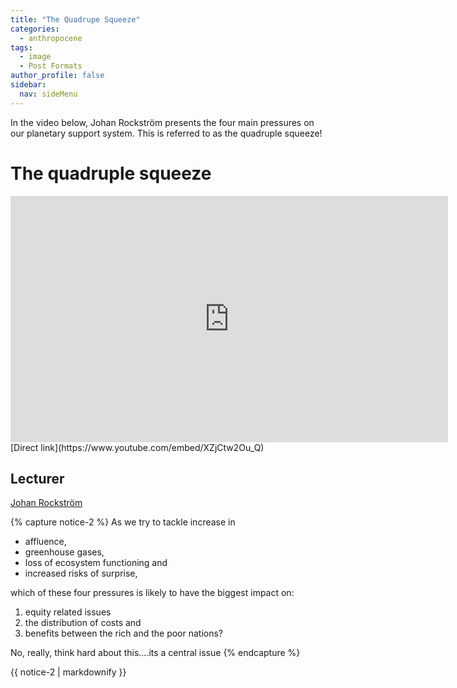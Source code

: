 ```yaml
---
title: "The Quadrupe Squeeze"
categories:
  - anthropocene
tags:
  - image
  - Post Formats
author_profile: false
sidebar:
  nav: sideMenu
---
```


In the video below, Johan Rockström presents the four main pressures on our planetary support system. This is referred to as the quadruple squeeze!

# The quadruple squeeze

<iframe width="700" height="394" src="https://www.youtube.com/embed/XZjCtw2Ou_Q" frameborder="0" allowfullscreen></iframe>
[Direct link](https://www.youtube.com/embed/XZjCtw2Ou_Q)

## Lecturer

[Johan Rockström](http://www.stockholmresilience.org/21/contact/staff/1-16-2008-rockstrom.html)

{% capture notice-2 %}
As we try to tackle increase in
* affluence,
* greenhouse gases,
* loss of ecosystem functioning and
* increased risks of  surprise,

which of these four pressures is likely to have the biggest impact on:

  1. equity related issues
  2. the distribution of costs and
  3. benefits between the rich and the poor nations?

  No, really, think hard about this....its a central issue 
{% endcapture %}
<div class="notice--info">{{ notice-2 | markdownify }}</div>
